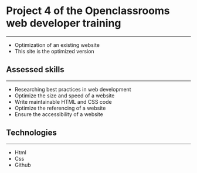 # Project 4 of the Openclassrooms web developer training
***
* Optimization of an existing website
* This site is the optimized version 

## Assessed skills
***
* Researching best practices in web development
* Optimize the size and speed of a website
* Write maintainable HTML and CSS code
* Optimize the referencing of a website
* Ensure the accessibility of a website

## Technologies
***
* Html
* Css
* Github



